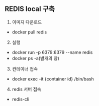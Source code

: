 ## REDIS local 구축

1. 이미지 다운로드

- docker pull redis

2. 실행

- docker run -p 6379:6379 --name redis
- docker ps -a(별개의 창)

3. 컨테이너 접속
- docker exec -it {container id} /bin/bash

4. redis 서버 접속
- redis-cli